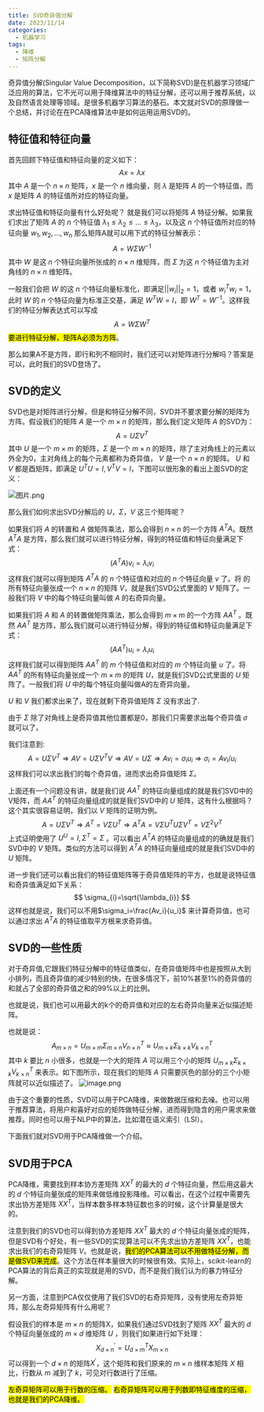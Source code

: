 ```yaml
---
title: SVD奇异值分解
date: 2023/11/14
categories:
  - 机器学习
tags:
  - 降维
  - 矩阵分解
---
```


奇异值分解(Singular Value  Decomposition，以下简称SVD)是在机器学习领域广泛应用的算法，它不光可以用于降维算法中的特征分解，还可以用于推荐系统，以及自然语言处理等领域。是很多机器学习算法的基石。本文就对SVD的原理做一个总结，并讨论在在PCA降维算法中是如何运用运用SVD的。

## 特征值和特征向量

首先回顾下特征值和特征向量的定义如下：
$$
Ax=\lambda x
$$
其中 $A$ 是一个 $n\times n$ 矩阵，$x$  是一个 $n$ 维向量，则 $\lambda$ 是矩阵 $A$ 的一个特征值，而 $x$ 是矩阵 $A$ 的特征值所对应的特征向量。

求出特征值和特征向量有什么好处呢？ 就是我们可以将矩阵 $A$ 特征分解。如果我们求出了矩阵 $A$ 的 $n$ 个特征值 $\lambda_1 \leq \lambda_2 \leq \dots \leq \lambda_3$，以及这 $n$ 个特征值所对应的特征向量 $w_1,w_2,\dots,w_n$ 那么矩阵A就可以用下式的特征分解表示：
$$
A=WΣ W^{-1}
$$
其中 $W$ 是这 $n$ 个特征向量所张成的 $n\times n$ 维矩阵，而 $Σ$ 为这 $n$ 个特征值为主对角线的 $n×n$ 维矩阵。

一般我们会把 $W$ 的这 $n$ 个特征向量标准化，即满足$||w_i||_2 = 1$，或者 $w_i^Tw_i=1$，此时 $W$ 的 $n$ 个特征向量为标准正交基，满足 $W^TW=I$，即 $W^T=W^{-1}$。这样我们的特征分解表达式可以写成
$$
A=WΣ W^{T}
$$
<mark>要进行特征分解，矩阵A必须为方阵</mark>。

那么如果A不是方阵，即行和列不相同时，我们还可以对矩阵进行分解吗？答案是可以，此时我们的SVD登场了。



## SVD的定义

SVD也是对矩阵进行分解，但是和特征分解不同，SVD并不要求要分解的矩阵为方阵。假设我们的矩阵 $A$ 是一个 $m \times n$ 的矩阵，那么我们定义矩阵 $A$ 的SVD为：
$$
A=UΣ V^{T}
$$
其中 $U$ 是一个 $m\times m$ 的矩阵，$Σ$  是一个 $m\times n$ 的矩阵，除了主对角线上的元素以外全为0，主对角线上的每个元素都称为奇异值， $V$ 是一个 $n\times n$ 的矩阵。 $U$ 和 $V$ 都是酉矩阵，即满足 $U^TU=I,V^TV=I$，下图可以很形象的看出上面SVD的定义：

![图片.png](https://s2.loli.net/2023/11/15/K7b2uca86g5iGdh.png)

那么我们如何求出SVD分解后的 $U$，$Σ$，$V$ 这三个矩阵呢？

如果我们将 $A$ 的转置和 $A$ 做矩阵乘法，那么会得到 $n\times n$ 的一个方阵 $A^TA$。既然 $A^TA$ 是方阵，那么我们就可以进行特征分解，得到的特征值和特征向量满足下式：
$$
(A^TA)v_i=\lambda_iv_i
$$
这样我们就可以得到矩阵 $A^TA$ 的 $n$ 个特征值和对应的 $n$ 个特征向量 $v$ 了。将  的所有特征向量张成一个 $n\times n$ 的矩阵 $V$，就是我们SVD公式里面的 $V$ 矩阵了。一般我们将 $V$ 中的每个特征向量叫做 $A$ 的右奇异向量。

如果我们将 $A$ 和 $A$ 的转置做矩阵乘法，那么会得到 $m \times m$ 的一个方阵 $AA^T$ 。既然 $AA^T$ 是方阵，那么我们就可以进行特征分解，得到的特征值和特征向量满足下式：
$$
(AA^T)u_i=\lambda_iu_i
$$
这样我们就可以得到矩阵 $AA^T$ 的 $m$ 个特征值和对应的 $m$ 个特征向量 $u$ 了。将 $AA^T$ 的所有特征向量张成一个 $m\times m$ 的矩阵 $U$，就是我们SVD公式里面的 $U$ 矩阵了。一般我们将 $U$ 中的每个特征向量叫做A的左奇异向量。

$U$ 和 $V$ 我们都求出来了，现在就剩下奇异值矩阵 $Σ$ 没有求出了.

由于 $Σ$ 除了对角线上是奇异值其他位置都是0，那我们只需要求出每个奇异值 $σ$ 就可以了。

我们注意到:
$$
A=U\Sigma V^T\Rightarrow AV=U\Sigma V^TV\Rightarrow AV=U\Sigma\Rightarrow Av_i=\sigma_iu_i\Rightarrow\sigma_i=Av_i/u_i
$$
这样我们可以求出我们的每个奇异值，进而求出奇异值矩阵 $Σ$。

上面还有一个问题没有讲，就是我们说 $AA^T$ 的特征向量组成的就是我们SVD中的V矩阵，而 $AA^T$ 的特征向量组成的就是我们SVD中的 $U$ 矩阵，这有什么根据吗？这个其实很容易证明，我们以 $V$ 矩阵的证明为例。
$$
A=U\Sigma V^T\Rightarrow A^T=V\Sigma U^T\Rightarrow A^TA=V\Sigma U^TU\Sigma V^T=V\Sigma^2V^T
$$
上式证明使用了 $U^U=I,\Sigma^T=\Sigma$ 。可以看出 $A^TA$ 的特征向量组成的的确就是我们SVD中的 $V$ 矩阵。类似的方法可以得到 $A^TA$ 的特征向量组成的就是我们SVD中的 $U$ 矩阵。

进一步我们还可以看出我们的特征值矩阵等于奇异值矩阵的平方，也就是说特征值和奇异值满足如下关系：
$$
\sigma_{i}=\sqrt{\lambda_{i}}
$$
这样也就是说，我们可以不用$\sigma_i=\frac{Av_i}{u_i}$ 来计算奇异值，也可以通过求出 $A^TA$ 的特征值取平方根来求奇异值。
## **SVD的一些性质**　

对于奇异值,它跟我们特征分解中的特征值类似，在奇异值矩阵中也是按照从大到小排列，而且奇异值的减少特别的快，在很多情况下，前10%甚至1%的奇异值的和就占了全部的奇异值之和的99%以上的比例。

也就是说，我们也可以用最大的k个的奇异值和对应的左右奇异向量来近似描述矩阵。

也就是说：
$$
A_{m\times n}=U_{m\times m}\Sigma_{m\times n}V_{n\times n}^T \approx U_{m\times k}\Sigma_{k\times k}V_{k\times n}^T
$$
其中 $k$ 要比 $n$ 小很多，也就是一个大的矩阵 $A$ 可以用三个小的矩阵 $U_{m\times k}\Sigma_{k\times k}V_{k\times n}^T$ 来表示。如下图所示，现在我们的矩阵 $A$ 只需要灰色的部分的三个小矩阵就可以近似描述了。
![image.png](https://s2.loli.net/2023/11/15/eTKcugH63RftPF5.png)

由于这个重要的性质，SVD可以用于PCA降维，来做数据压缩和去噪。也可以用于推荐算法，将用户和喜好对应的矩阵做特征分解，进而得到隐含的用户需求来做推荐。同时也可以用于NLP中的算法，比如潜在语义索引（LSI）。

下面我们就对SVD用于PCA降维做一个介绍。
## **SVD用于PCA**

PCA降维，需要找到样本协方差矩阵 $XX^T$ 的最大的 $d$ 个特征向量，然后用这最大的 $d$ 个特征向量张成的矩阵来做低维投影降维。可以看出，在这个过程中需要先求出协方差矩阵 $XX^T$，当样本数多样本特征数也多的时候，这个计算量是很大的。

注意到我们的SVD也可以得到协方差矩阵 $XX^T$ 最大的 $d$ 个特征向量张成的矩阵，但是SVD有个好处，有一些SVD的实现算法可以不先求出协方差矩阵 $XX^T$，也能求出我们的右奇异矩阵 $V$。也就是说，<mark>我们的PCA算法可以不用做特征分解，而是做SVD来完成</mark>。这个方法在样本量很大的时候很有效。实际上，scikit-learn的PCA算法的背后真正的实现就是用的SVD，而不是我们我们认为的暴力特征分解。

另一方面，注意到PCA仅仅使用了我们SVD的右奇异矩阵，没有使用左奇异矩阵，那么左奇异矩阵有什么用呢？

假设我们的样本是 $m\times n$ 的矩阵X，如果我们通过SVD找到了矩阵 $XX^T$ 最大的 $d$ 个特征向量张成的 $m\times d$ 维矩阵 $U$ ，则我们如果进行如下处理：
$$
X_{d\times n}^{\prime}=U_{d\times m}^{T}X_{m\times n}
$$
可以得到一个 $d \times n$ 的矩阵$X^{\prime}$，这个矩阵和我们原来的 $m\times n$ 维样本矩阵 $X$ 相比，行数从 $m$ 减到了 $k$，可见对行数进行了压缩。

<mark>左奇异矩阵可以用于行数的压缩。</mark>
<mark>右奇异矩阵可以用于列数即特征维度的压缩，也就是我们的PCA降维。</mark>
